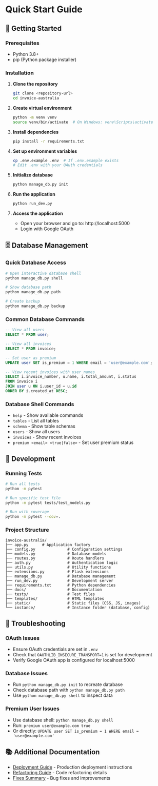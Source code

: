 # Quick Start Guide

## 🚀 Getting Started

### Prerequisites
- Python 3.8+
- pip (Python package installer)

### Installation

1. **Clone the repository**
   ```bash
   git clone <repository-url>
   cd invoice-australia
   ```

2. **Create virtual environment**
   ```bash
   python -m venv venv
   source venv/bin/activate  # On Windows: venv\Scripts\activate
   ```

3. **Install dependencies**
   ```bash
   pip install -r requirements.txt
   ```

4. **Set up environment variables**
   ```bash
   cp .env.example .env  # If .env.example exists
   # Edit .env with your OAuth credentials
   ```

5. **Initialize database**
   ```bash
   python manage_db.py init
   ```

6. **Run the application**
   ```bash
   python run_dev.py
   ```

7. **Access the application**
   - Open your browser and go to: http://localhost:5000
   - Login with Google OAuth

## 🗄️ Database Management

### Quick Database Access
```bash
# Open interactive database shell
python manage_db.py shell

# Show database path
python manage_db.py path

# Create backup
python manage_db.py backup
```

### Common Database Commands
```sql
-- View all users
SELECT * FROM user;

-- View all invoices
SELECT * FROM invoice;

-- Set user as premium
UPDATE user SET is_premium = 1 WHERE email = 'user@example.com';

-- View recent invoices with user names
SELECT i.invoice_number, u.name, i.total_amount, i.status 
FROM invoice i 
JOIN user u ON i.user_id = u.id 
ORDER BY i.created_at DESC;
```

### Database Shell Commands
- `help` - Show available commands
- `tables` - List all tables
- `schema` - Show table schemas
- `users` - Show all users
- `invoices` - Show recent invoices
- `premium <email> <true|false>` - Set user premium status

## 🔧 Development

### Running Tests
```bash
# Run all tests
python -m pytest

# Run specific test file
python -m pytest tests/test_models.py

# Run with coverage
python -m pytest --cov=.
```

### Project Structure
```
invoice-australia/
├── app.py      # Application factory
├── config.py              # Configuration settings
├── models.py              # Database models
├── routes.py              # Route handlers
├── auth.py                # Authentication logic
├── utils.py               # Utility functions
├── extensions.py          # Flask extensions
├── manage_db.py           # Database management
├── run_dev.py             # Development server
├── requirements.txt       # Python dependencies
├── docs/                  # Documentation
├── tests/                 # Test files
├── templates/             # HTML templates
├── static/                # Static files (CSS, JS, images)
└── instance/              # Instance folder (database, config)
```

## 🚨 Troubleshooting

### OAuth Issues
- Ensure OAuth credentials are set in `.env`
- Check that `OAUTHLIB_INSECURE_TRANSPORT=1` is set for development
- Verify Google OAuth app is configured for localhost:5000

### Database Issues
- Run `python manage_db.py init` to recreate database
- Check database path with `python manage_db.py path`
- Use `python manage_db.py shell` to inspect data

### Premium User Issues
- Use database shell: `python manage_db.py shell`
- Run: `premium user@example.com true`
- Or directly: `UPDATE user SET is_premium = 1 WHERE email = 'user@example.com'`

## 📚 Additional Documentation

- [Deployment Guide](DEPLOYMENT.md) - Production deployment instructions
- [Refactoring Guide](REFACTORING_GUIDE.md) - Code refactoring details
- [Fixes Summary](FIXES_SUMMARY.md) - Bug fixes and improvements 
